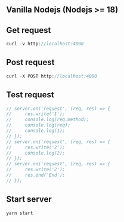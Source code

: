 ## Vanilla Nodejs (Nodejs >= 18)

## Get request

```js
curl -v http://localhost:4000
```

## Post request

```js
curl -X POST http://localhost:4000
```

## Test request

```js
// server.on('request', (req, res) => {
//     res.write('1');
//     console.log(req.method);
//     console.log(req);
//     console.log(1);
// });
// server.on('request', (req, res) => {
//     res.write('2');
//     console.log(2);
// });
// server.on('request', (req, res) => {
//     res.write('2');
//     res.end('End');
// });
```

## Start server

```js
yarn start
```
